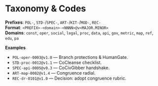 # Taxonomy & Codes

**Prefixes**: `POL-`, `STD-`/`SPEC-`, `ART-`/`KIT-`/`MOD-`, `REC-`  
**Format**: `<PREFIX>-<domain>-<NNNN>@v<MAJOR.MINOR>`  
**Domains**: `const`, `oper`, `social`, `legal`, `proc`, `data`, `api`, `gov`, `metric`, `map`, `ref`, `edu`, `pa`

**Examples**
- `POL-oper-0003@v1.0` — Branch protections & HumanGate.
- `STD-proc-0012@v1.1` — CoCleanse checklist.
- `SPEC-api-0005@v0.3` — CoCivGibber handshake.
- `ART-map-0002@v1.4` — Congruence radial.
- `REC-dr-0101@v1.0` — Decision: adopt congruence rubric.
